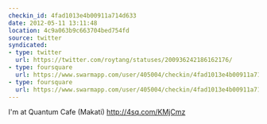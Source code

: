 ```yaml
---
checkin_id: 4fad1013e4b00911a714d633
date: 2012-05-11 13:11:48
location: 4c9a063b9c663704bed754fd
source: twitter
syndicated:
- type: twitter
  url: https://twitter.com/roytang/statuses/200936242186162176/
- type: foursquare
  url: https://www.swarmapp.com/user/405004/checkin/4fad1013e4b00911a714d633?s=V2MUhjcxHyTv4wOfQnA3Ah23WD0&ref=tw
- type: foursquare
  url: https://www.swarmapp.com/user/405004/checkin/4fad1013e4b00911a714d633?s=V2MUhjcxHyTv4wOfQnA3Ah23WD0&ref=tw
---
```


I'm at Quantum Cafe (Makati) http://4sq.com/KMjCmz